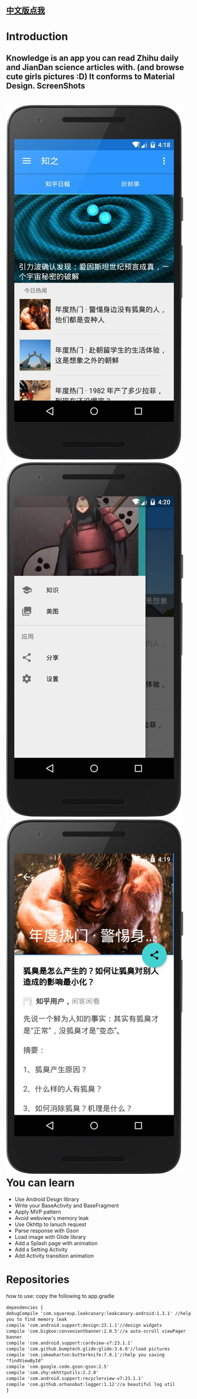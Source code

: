 [中文版点我](README.md)
--

Introduction
===
Knowledge is an app you can read Zhihu daily and JianDan science articles with. (and browse cute girls pictures :D)
It conforms to Material Design.
ScreenShots
---
![ScreenShots](screenshots/main.jpg)
![ScreenShots](screenshots/menu.jpg)
![ScreenShots](screenshots/detail.jpg)
You can learn
==
- Use Android Desgn library
- Write your BaseActivity and BaseFragment
- Apply MVP pattern
- Avoid webview's memory leak
- Use Okhttp to lanuch request
- Parse response with Gson
- Load image with Glide library
- Add a Splash page with animation
- Add a Setting Activity
- Add Activity transition animation

Repositories
===
how to use: copy the following to app.gradle

    dependencies {
    debugCompile 'com.squareup.leakcanary:leakcanary-android:1.3.1' //help you to find memory leak
    compile 'com.android.support:design:23.1.1'//design widgets
    compile 'com.bigkoo:convenientbanner:2.0.5'//a auto-scroll viewPager banner
    compile 'com.android.support:cardview-v7:23.1.1'
    compile 'com.github.bumptech.glide:glide:3.6.0'//load pictures
    compile 'com.jakewharton:butterknife:7.0.1'//help you saving "findViewById"
    compile 'com.google.code.gson:gson:2.5'
    compile 'com.zhy:okhttputils:2.2.0'
    compile 'com.android.support:recyclerview-v7:23.1.1'
    compile 'com.github.orhanobut:logger:1.12'//a beautiful log util
    }

